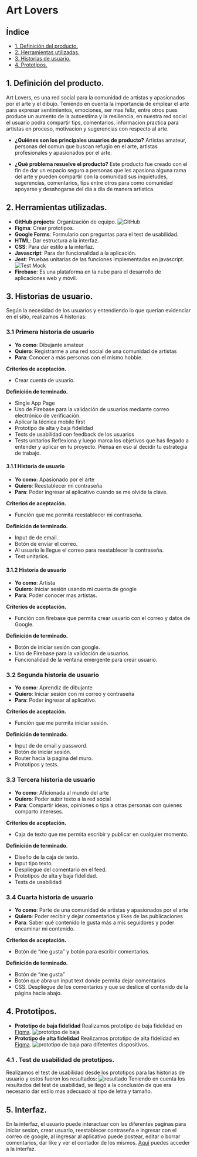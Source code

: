 # Art Lovers 

## Índice

* [1. Definición del producto.](#1-definicion-del-producto)
* [2. Herramientas utilizadas.](#2-herramientas-utilizadas)
* [3. Historias de usuario.](#3-historias-de-usuario)
* [4. Prototipos.](#4-prototipos)


## 1. Definición del producto.

Art Lovers, es una red social para la comunidad de artistas y apasionados por el arte y el dibujo. 
Teniendo en cuenta la importancia de emplear el arte para expresar sentimientos, emociones, ser mas feliz, 
entre otros pues produce un aumento de la autoestima y la resiliencia, en nuestra red social el usuario podra 
compartir tips, comentarios, informacion practica para artistas en proceso, motivacion y sugerencias con 
respecto al arte.

- **¿Quiénes son los principales usuarios de producto?** 
Artistas amateur, personas del comun que buscan refugio en el arte, artistas profesionales y apasionados por el arte.

- **¿Qué problema resuelve el producto?** 
Este producto fue creado con el fin de dar un espacio seguro a personas que les apasiona alguna rama del arte y pueden compartir con la 
comunidad sus inquietudes, sugerencias, comentarios, tips entre otros para como comunidad apoyarse y desahogarse del dia a dia de manera 
artistica.

## 2. Herramientas utilizadas.

  - **GitHub projects**: Organización de equipo. ![GitHub](src/img/GitHub.PNG)
  - **Figma**: Crear prototipos.
  - **Google Forms**: Formulario con preguntas para el test de 
  usabilidad.
  - **HTML**: Dar estructura a la interfaz.
  - **CSS**: Para dar estilo a la interfaz.
  - **Javascript**: Para dar funcionalidad a la aplicación.
  - **Jest**: Pruebas unitarias de las funciones implementadas 
  en javascript. ![Test Mock](src/img/Mock.JPG)
  - **Firebase**: Es una plataforma en la nube para el desarrollo de aplicaciones web y móvil.
 
## 3. Historias de usuario.

Según la necesidad de los usuarios y entendiendo lo que  querían evidenciar en el sitio, realizamos 4 
historias:
 ### 3.1 Primera historia de usuario 
- **Yo como**: Dibujante amateur
- **Quiero**: Registrarme a una red social de una comunidad de artistas
- **Para**: Conocer a más personas con el mismo hobbie.

**Criterios de aceptación.**

- Crear cuenta de usuario.

**Definición de terminado.**

- Single App Page
- Uso de Firebase para la validación de usuarios mediante correo electrónico de verificación.
- Aplicar la técnica mobile first
- Prototipo de alta y baja fidelidad
- Tests de usabilidad con feedback de los usuarios
- Tests unitarios
Reflexiona y luego marca los objetivos que has llegado a entender y aplicar en tu proyecto. Piensa en eso al 
decidir tu estrategia de trabajo.
#### 3.1.1 Historia de usuario 
- **Yo como**: Apasionado por el arte
- **Quiero**: Reestablecer mi contraseña
- **Para**: Poder ingresar al aplicativo cuando se me olvide la clave.

**Criterios de aceptación.**
- Función que me permita reestablecer mi contraseña.

**Definición de terminado.**
- Input de de email.
- Botón de enviar el correo.
- Al usuario le llegue el correo para reestablecer la contraseña.
- Test unitarios.
#### 3.1.2 Historia de usuario
- **Yo como**: Artista
- **Quiero**: Iniciar sesión usando mi cuenta de google
- **Para**: Poder conocer mas artistas.

**Criterios de aceptación.**

- Función con firebase que permita crear usuario con el correo y datos de Google.

**Definición de terminado.**

- Botón de iniciar sesión con google.
- Uso de Firebase para la validación de usuarios.
- Funcionalidad de la ventana emergente para crear usuario.

 ### 3.2 Segunda historia de usuario
- **Yo como**: Aprendiz de dibujante
- **Quiero**: Iniciar sesión con mi correo y contraseña
- **Para**: Poder ingresar al aplicativo.

**Criterios de aceptación.**

- Función que me permita iniciar sesión.

**Definición de terminado.**

- Input de de email y password.
- Botón de iniciar sesión.
- Router hacia la pagina del muro.
- Prototipos y tests.

### 3.3 Tercera historia de usuario
- **Yo como**: Aficionada al mundo del arte
- **Quiero**: Poder subir texto a la red social
- **Para**: Compartir ideas, opiniones o tips a otras personas con quienes comparto intereses.

**Criterios de aceptación.**
- Caja de texto que me permita escribir y publicar en cualquier momento.

**Definición de terminado**.
- Diseño de la caja de texto.
- Input tipo texto.
- Despliegue del comentario en el feed.
- Prototipos de alta y baja fidelidad.
- Tests de usabilidad

### 3.4 Cuarta historia de usuario
- **Yo como**: Parte de una comunidad de artistas y apasionados por el arte
- **Quiero**: Poder recibir y dejar comentarios y likes de las publicaciones
- **Para**: Saber qué contenido le gusta más a mis seguidores y poder encaminar mi contenido.

**Criterios de aceptación.**

- Botón de “me gusta” y botón para escribir comentarios.

**Definición de terminado.**

- Botón de “me gusta”
- Botón que abra un input text donde permita dejar comentarios
- CSS. Despliegue de los comentarios y que se deslice el contenido de la página hacia abajo.

## 4. Prototipos.

- **Prototipo de baja fidelidad**
Realizamos prototipo de baja fidelidad en [Figma](https://www.figma.com/file/C1OkOIqAtKNwY2QRlUsk7h/Untitled?type=design&node-id=0-1&mode=design&t=KQJz0efkNmfV5Oil-0). ![prototipo de baja](src/img/Prototipo1.png)
- **Prototipo de alta fidelidad**
Realizamos prototipo de alta fidelidad en [Figma](https://www.figma.com/file/BnTs3ddeGVDaI4mfvgS3bR/Untitled?type=design&node-id=0-1&mode=design&t=ChsilpL0sUnPzrwQ-0). ![prototipo de baja](src/img/Prototipo2.jpg) para difetentes dispositivos.

### 4.1 . Test de usabilidad de prototipos.
Realizamos el test de usabilidad desde los prototipos para las historias de usuario y estos fueron los 
resultados:
![resultado](src/img/Test.png)
Teniendo en cuenta los resultados del test de usabilidad, se llegó a la conclusión de que era necesario dar estilo mas adecuado al tipo de letra y tamaño. 

## 5. Interfaz.
En la interfaz, el usuario puede interactuar con las diferentes paginas para iniciar sesion, crear usuario, reestablecer contraseña e ingresar con el correo de google, al ingresar al aplicativo puede postear, editar o borrar comentarios, dar like y ver el contador de los mismos. 
[Aquí]() puedes acceder a la interfaz.
